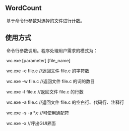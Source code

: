 ## WordCount

​		基于命令行参数对选择的文件进行计数。



## 使用方式

​		命令行参数调用。程序处理用户需求的模式为：

​		wc.exe [parameter] [file_name]

 

​		wc.exe -c file.c  	//返回文件 file.c 的字符数

​		wc.exe -w file.c 	//返回文件 file.c 的词的数目  

​		wc.exe -l file.c   	//返回文件 file.c 的行数

​		wc.exe -a file.c  	//返回文件 file.c 的空白行、代码行、注释行

​		wc.exe -s -a *.c 	//可使用通配符

​		wc.exe -x		  //呼出GUI界面

 